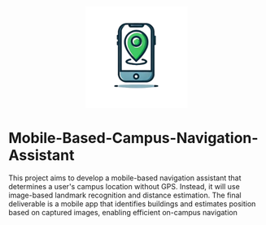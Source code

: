 <p align="center">
  <img src="logo.png" alt="Logo" width="200">
</p>

# Mobile-Based-Campus-Navigation-Assistant
This project aims to develop a mobile-based navigation assistant that determines a user's campus location without GPS. Instead, it will use image-based landmark recognition and distance estimation. The final deliverable is a mobile app that identifies buildings and estimates position based on captured images, enabling efficient on-campus navigation
